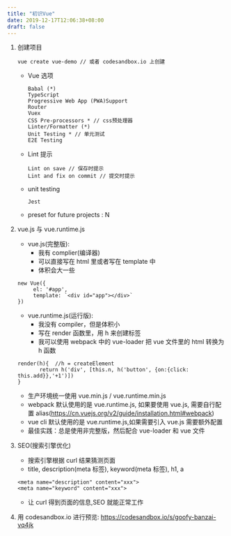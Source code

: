 ```yaml
---
title: "初识Vue"
date: 2019-12-17T12:06:38+08:00
draft: false
---
```


1. 创建项目

   ```
   vue create vue-demo // 或者 codesandbox.io 上创建
   ```

   - Vue 选项

     ```
     Babal (*)
     TypeScript
     Progressive Web App (PWA)Support
     Router
     Vuex
     CSS Pre-processors * // css预处理器
     Linter/Formatter (*)
     Unit Testing * // 单元测试
     E2E Testing
     ```

   - Lint 提示
     ```
     Lint on save // 保存时提示
     Lint and fix on commit // 提交时提示
     ```
   - unit testing
     ```
     Jest
     ```
   - preset for future projects : N

2. vue.js 与 vue.runtime.js
   - vue.js(完整版):
     - 我有 complier(编译器)
     - 可以直接写在 html 里或者写在 template 中
     - 体积会大一些
   ```
   new Vue({
        el: '#app',
        template: `<div id="app"></div>`
   })
   ```
   - vue.runtime.js(运行版):
     - 我没有 compiler，但是体积小
     - 写在 render 函数里，用 h 来创建标签
     - 我可以使用 webpack 中的 vue-loader 把 vue 文件里的 html 转换为 h 函数
   ```
   render(h){  //h = createElement
          return h('div', [this.n, h('button', {on:{click: this.add}},'+1')])
   }
   ```
   - 生产环境统一使用 vue.min.js / vue.runtime.min.js
   - webpack 默认使用的是 vue.runtime.js, 如果要使用 vue.js, 需要自行配置 alias(https://cn.vuejs.org/v2/guide/installation.html#webpack)
   - vue cli 默认使用的是 vue.runtime.js,如果需要引入 vue.js 需要额外配置
   * 最佳实践：总是使用非完整版，然后配合 vue-loader 和 vue 文件
3. SEO(搜索引擎优化)
   - 搜索引擎根据 curl 结果猜测页面
   - title, description(meta 标签), keyword(meta 标签), h1, a
   ```
   <meta name="description" content="xxx">
   <meta name="keyword" content="xxx">
   ```
   - 让 curl 得到页面的信息,SEO 就能正常工作
4. 用 codesandbox.io 进行预览: https://codesandbox.io/s/goofy-banzai-vq4jk
